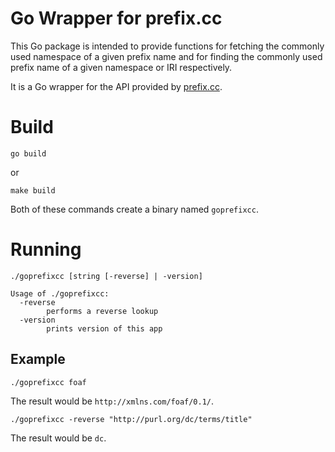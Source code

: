 # Go Wrapper for prefix.cc

This Go package is intended to provide functions for fetching the commonly used namespace of a given prefix name 
and for finding the commonly used prefix name of a given namespace or IRI respectively. 

It is a Go wrapper for the API provided by [prefix.cc](prefix.cc).

# Build

```
go build
```
or
```
make build
```

Both of these commands create a binary named `goprefixcc`.

# Running

```
./goprefixcc [string [-reverse] | -version]

Usage of ./goprefixcc:
  -reverse
    	performs a reverse lookup
  -version
    	prints version of this app
```


## Example

```
./goprefixcc foaf
```

The result would be `http://xmlns.com/foaf/0.1/`.

```
./goprefixcc -reverse "http://purl.org/dc/terms/title"
```

The result would be `dc`.
